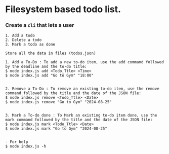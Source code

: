 # Filesystem based todo list.

### Create a `cli` that lets a user

    1. Add a todo
    2. Delete a todo
    3. Mark a todo as done

    Store all the data in files (todos.json)

    1. Add a To-Do : To add a new to-do item, use the add command followed by the deadline and the to-do title:
    $ node index.js add <Todo_Ttle> <Time>
    $ node index.js add "Go to Gym" "18:00"


    2. Remove a To-Do : To remove an existing to-do item, use the remove command followed by the title and the date of the JSON file:
    $ node index.js remove <Todo_Ttle> <Date>
    $ node index.js remove "Go to Gym" "2024-08-25"


    3. Mark a To-do done : To Mark an existing to-do item done, use the mark command followed by the title and the date of the JSON file:
    $ node index.js mark <Todo_Ttle> <Date>
    $ node index.js mark "Go to Gym" "2024-08-25"


    - For help
    $ node index.js -h
